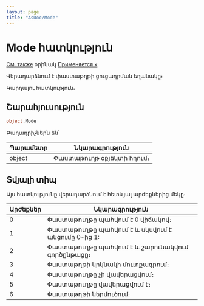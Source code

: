 ```yaml
---
layout: page
title: "AsDoc/Mode"
---
```


# Mode հատկություն

[См. также](../Asdoc.md) օրինակ [Применяется к](../Asdoc.md)

Վերադարձնում է փաստաթղթի ցուցադրման եղանակը։

Կարդալու հատկություն։

## Շարահյուսություն

``` vb
object.Mode
```
Բաղադրիչներն են՝


| Պարամետր | Նկարագրություն |
|--|--|
| object | Փաստաթուղթ օբյեկտի հղում։ |

## Տվյալի տիպ

Այս հատկությունը  վերադարձնում է հետևյալ արժեքներից մեկը։


| Արժեքներ | Նկարագրություն |
|--|--|
| 0 | Փաստաթուղթը պահվում է 0 վիճակով։ |
| 1 | Փաստաթուղթը պահվում է և սկսվում է անցումը  0-ից  1: |
| 2 | Փաստաթուղթը պահվում է և շարունակվում գործընթացը։|
| 3 | Փաստաթղթի կրկնակի մուտքագրում։  |
| 4 | Փաստաթուղթը չի վավերացվում։ |
| 5 | Փաստաթուղթը վավերացվում է։ |
| 6 | Փաստաթղթի ներմուծում։ |

